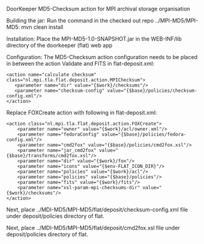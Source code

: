 DoorKeeper MD5-Checksum action for MPI archival storage organisation

Building the jar: Run the command in the checked out repo ../MPI-MD5/MPI-MD5: mvn clean install

Installation: Place the MPI-MD5-1.0-SNAPSHOT.jar in the WEB-INF/lib directory of the doorkeeper (flat) web app

Configuration: 
The MD5-Checksum action configuration needs to be placed in between the action Validate and FITS in flat-deposit.xml:

	<action name="calculate checksum" class="nl.mpi.tla.flat.deposit.action.MPIChecksum">
	   <parameter name="dir" value="{$work}/checksums"/>
	   <parameter name="checksum-config" value="{$base}/policies/checksum-config.xml"/>
	</action>

Replace FOXCreate action with following in flat-deposit.xml:

	<action class="nl.mpi.tla.flat.deposit.action.FOXCreate">
		<parameter name="owner" value="{$work}/acl/owner.xml"/>
		<parameter name="fedoraConfig" value="{$base}/policies/fedora-config.xml"/>
		<parameter name="cmd2fox" value="{$base}/policies/cmd2fox.xsl"/>
		<parameter name="jar_cmd2fox" value="{$base}/transforms/cmd2fox.xsl"/>
		<parameter name="dir" value="{$work}/fox"/>
		<parameter name="icons" value="{$env-FLAT_ICON_DIR}"/>
		<parameter name="policies" value="{$work}/acl"/>
		<parameter name="policies" value="{$base}/policies"/>
		<parameter name="fits" value="{$work}/fits"/>
		<parameter name="xsl-param-mpi-checksums-dir" value="{$work}/checksums"/>
	</action>

	
Next, place ../MDI-MD5/MPI-MD5/flat/deposit/checksum-config.xml file under deposit/policies directory of flat.


Next, place ../MDI-MD5/MPI-MD5/flat/deposit/cmd2fox.xsl file under deposit/policies directory of flat.

